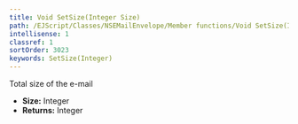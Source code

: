 ```yaml
---
title: Void SetSize(Integer Size)
path: /EJScript/Classes/NSEMailEnvelope/Member functions/Void SetSize(Integer p_0)
intellisense: 1
classref: 1
sortOrder: 3023
keywords: SetSize(Integer)
---
```



Total size of the e-mail



* **Size:** Integer
* **Returns:** Integer


